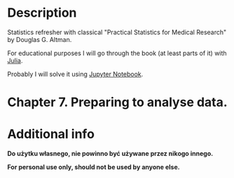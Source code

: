 # Description

Statistics refresher with classical "Practical Statistics for Medical Research" by Douglas G. Altman.

For educational purposes I will go through the book (at least parts of it) with [Julia](https://julialang.org/).

Probably I will solve it using [Jupyter Notebook](https://jupyter.org/).

# Chapter 7. Preparing to analyse data.

# Additional info

**Do użytku własnego, nie powinno być używane przez nikogo innego.**

**For personal use only, should not be used by anyone else.**
